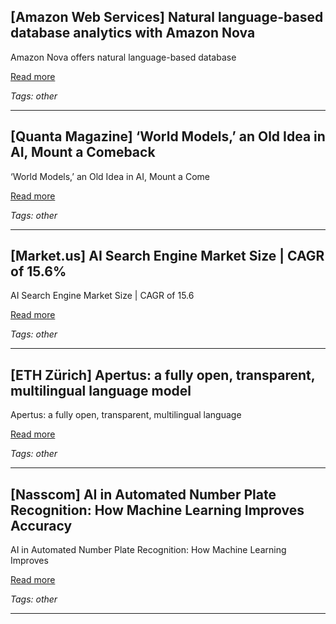 ## [Amazon Web Services] Natural language-based database analytics with Amazon Nova

Amazon Nova offers natural language-based database

[Read more](https://aws.amazon.com/blogs/machine-learning/natural-language-based-database-analytics-with-amazon-nova/)

_Tags: other_

---
## [Quanta Magazine] ‘World Models,’ an Old Idea in AI, Mount a Comeback

‘World Models,’ an Old Idea in AI, Mount a Come

[Read more](https://www.quantamagazine.org/world-models-an-old-idea-in-ai-mount-a-comeback-20250902/)

_Tags: other_

---
## [Market.us] AI Search Engine Market Size | CAGR of 15.6%

AI Search Engine Market Size | CAGR of 15.6

[Read more](https://market.us/report/ai-search-engine-market/)

_Tags: other_

---
## [ETH Zürich] Apertus: a fully open, transparent, multilingual language model

Apertus: a fully open, transparent, multilingual language

[Read more](https://ethz.ch/en/news-and-events/eth-news/news/2025/09/press-release-apertus-a-fully-open-transparent-multilingual-language-model.html)

_Tags: other_

---
## [Nasscom] AI in Automated Number Plate Recognition: How Machine Learning Improves Accuracy

AI in Automated Number Plate Recognition: How Machine Learning Improves

[Read more](https://community.nasscom.in/communities/ai-inside/ai-automated-number-plate-recognition-how-machine-learning-improves-accuracy)

_Tags: other_

---
